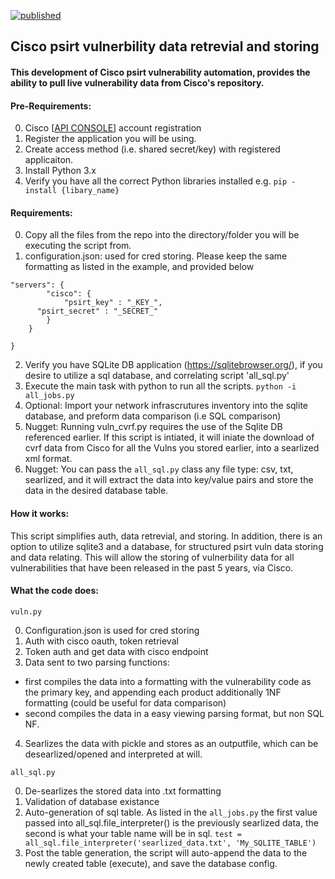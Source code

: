 [![published](https://static.production.devnetcloud.com/codeexchange/assets/images/devnet-published.svg)](https://developer.cisco.com/codeexchange/github/repo/FutureCCIE/Cisco-psirt)
## Cisco psirt vulnerbility data retrevial and storing
#### This development of Cisco psirt vulnerability automation, provides the ability to pull live vulnerability data from Cisco's repository.

#### Pre-Requirements:
0. Cisco [[API CONSOLE](https://apiconsole.cisco.com/)] account registration
1. Register the application you will be using.
2. Create access method (i.e. shared secret/key) with registered applicaiton.
3. Install Python 3.x
4. Verify you have all the correct Python libraries installed e.g. 
``` pip -install {libary_name}  ```

#### Requirements:
0. Copy all the files from the repo into the directory/folder you will be executing the script from.
1. configuration.json: used for cred storing. Please keep the same formatting as listed in the example, and provided below
``` {
"servers": {
        "cisco": {
			"psirt_key" : "_KEY_",
      "psirt_secret" : "_SECRET_"
        }
    }
	
} 
```
2. Verify you have SQLite DB application (https://sqlitebrowser.org/), if you desire to utilize a sql database, and correlating script 'all_sql.py'
3. Execute the main task with python to run all the scripts.
``` python -i all_jobs.py ```
4. Optional: Import your network infrascrutures inventory into the sqlite database, and preform data comparison (i.e SQL comparison)
5. Nugget: Running vuln_cvrf.py requires the use of the Sqlite DB referenced earlier. If this script is intiated, it will iniate the download of cvrf data from Cisco for all the Vulns you stored earlier, into a searlized xml format.
6. Nugget: You can pass the ```all_sql.py``` class any file type: csv, txt, searlized, and it will extract the data into key/value pairs and store the data in the desired database table.

#### How it works:
This script simplifies auth, data retrevial, and storing. 
In addition, there is an option to utilize sqlite3 and a database, for structured psirt vuln data storing and data relating. This will allow the storing of vulnerbility data for all vulnerabilities that have been released in the past 5 years, via Cisco.

#### What the code does:
``` vuln.py ```

0. Configuration.json is used for cred storing
1. Auth with cisco oauth, token retrieval
2. Token auth and get data with cisco endpoint
3. Data sent to two parsing functions: 
  - first compiles the data into a formatting with the vulnerability code as the primary key, and appending each product additionally 1NF formatting (could be useful for data comparison)
  - second compiles the data in a easy viewing parsing format, but non SQL NF.
4. Searlizes the data with pickle and stores as an outputfile, which can be desearlized/opened and interpreted at will.

``` all_sql.py ```

0. De-searlizes the stored data into .txt formatting
1. Validation of database existance
2. Auto-generation of sql table. As listed in the ```all_jobs.py```  the first value passed into all_sql.file_interpreter() is the previously searlized data, the second is what your table name will be in sql.
``` test = all_sql.file_interpreter('searlized_data.txt', 'My_SQLITE_TABLE') ```
3. Post the table generation, the script will auto-append the data to the newly created table (execute), and save the database config.
